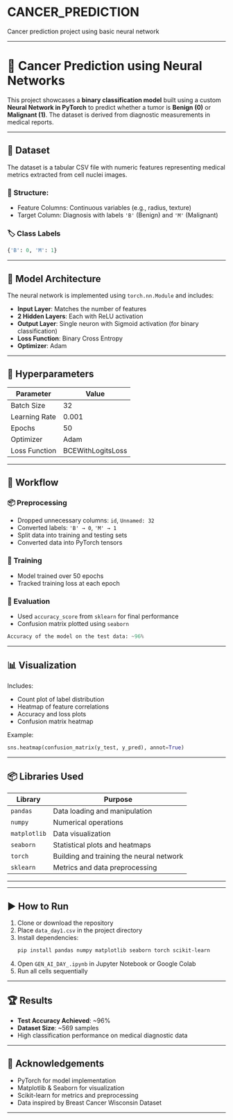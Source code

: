 # CANCER_PREDICTION
Cancer prediction project using basic neural network

---

# 🧬 Cancer Prediction using Neural Networks

This project showcases a **binary classification model** built using a custom **Neural Network in PyTorch** to predict whether a tumor is **Benign (0)** or **Malignant (1)**. The dataset is derived from diagnostic measurements in medical reports.

---

## 📁 Dataset

The dataset is a tabular CSV file with numeric features representing medical metrics extracted from cell nuclei images.

### 🔹 Structure:
- Feature Columns: Continuous variables (e.g., radius, texture)
- Target Column: Diagnosis with labels `'B'` (Benign) and `'M'` (Malignant)

### 🏷️ Class Labels
```python
{'B': 0, 'M': 1}
```

---

## 🧠 Model Architecture

The neural network is implemented using `torch.nn.Module` and includes:

- **Input Layer**: Matches the number of features
- **2 Hidden Layers**: Each with ReLU activation
- **Output Layer**: Single neuron with Sigmoid activation (for binary classification)
- **Loss Function**: Binary Cross Entropy
- **Optimizer**: Adam

---

## 🔧 Hyperparameters

| Parameter         | Value             |
|------------------|-------------------|
| Batch Size       | 32                |
| Learning Rate    | 0.001             |
| Epochs           | 50                |
| Optimizer        | Adam              |
| Loss Function    | BCEWithLogitsLoss |

---

## 🔄 Workflow

### 📦 Preprocessing
- Dropped unnecessary columns: `id`, `Unnamed: 32`
- Converted labels: `'B' → 0`, `'M' → 1`
- Split data into training and testing sets
- Converted data into PyTorch tensors

### 🚂 Training
- Model trained over 50 epochs
- Tracked training loss at each epoch

### 🧪 Evaluation
- Used `accuracy_score` from `sklearn` for final performance
- Confusion matrix plotted using `seaborn`

```python
Accuracy of the model on the test data: ~96%
```

---

## 📊 Visualization

Includes:
- Count plot of label distribution
- Heatmap of feature correlations
- Accuracy and loss plots
- Confusion matrix heatmap

Example:
```python
sns.heatmap(confusion_matrix(y_test, y_pred), annot=True)
```

---

## 📦 Libraries Used

| Library        | Purpose                                  |
|----------------|------------------------------------------|
| `pandas`       | Data loading and manipulation            |
| `numpy`        | Numerical operations                     |
| `matplotlib`   | Data visualization                       |
| `seaborn`      | Statistical plots and heatmaps           |
| `torch`        | Building and training the neural network |
| `sklearn`      | Metrics and data preprocessing           |

---

---

## ▶️ How to Run

1. Clone or download the repository
2. Place `data_day1.csv` in the project directory
3. Install dependencies:
   ```bash
   pip install pandas numpy matplotlib seaborn torch scikit-learn
   ```
4. Open `GEN_AI_DAY_.ipynb` in Jupyter Notebook or Google Colab
5. Run all cells sequentially

---

## 🏆 Results

- **Test Accuracy Achieved**: ~96%
- **Dataset Size**: ~569 samples
- High classification performance on medical diagnostic data

---

## 🙏 Acknowledgements

- PyTorch for model implementation
- Matplotlib & Seaborn for visualization
- Scikit-learn for metrics and preprocessing
- Data inspired by Breast Cancer Wisconsin Dataset

---

